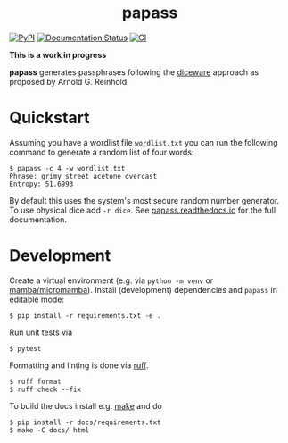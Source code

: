 <h1 align="center">
  papass
</h1>

[![PyPI](https://img.shields.io/pypi/v/papass.svg)](https://pypi.org/project/papass/)
[![Documentation Status](https://readthedocs.org/projects/papass/badge/?version=latest)](https://papass.readthedocs.io/en/latest)
[![CI](https://github.com/rainij/papass/actions/workflows/ci.yml/badge.svg)](https://github.com/rainij/papass/actions/workflows/ci.yml)

**This is a work in progress**

**papass** generates passphrases following the
[diceware](https://theworld.com/~reinhold/diceware.html) approach as proposed by Arnold
G. Reinhold.

# Quickstart

Assuming you have a wordlist file `wordlist.txt` you can run the following command to
generate a random list of four words:

```shell
$ papass -c 4 -w wordlist.txt
Phrase: grimy street acetone overcast
Entropy: 51.6993
```

By default this uses the system's most secure random number generator. To use physical
dice add `-r dice`. See [papass.readthedocs.io](https://papass.readthedocs.io) for the
full documentation.

# Development
Create a virtual environment (e.g. via `python -m venv` or
[mamba/micromamba](https://mamba.readthedocs.io)). Install (development) dependencies and
`papass` in editable mode:

```shell
$ pip install -r requirements.txt -e .
```

Run unit tests via

```shell
$ pytest
```

Formatting and linting is done via [ruff](https://github.com/astral-sh/ruff).

```shell
$ ruff format
$ ruff check --fix
```

To build the docs install e.g. [make](https://www.gnu.org/software/make/) and do

```shell
$ pip install -r docs/requirements.txt
$ make -C docs/ html
```
